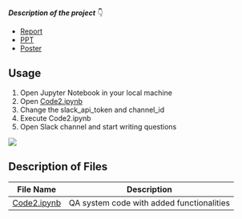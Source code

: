 ***Description of the project*** 👇
* [Report](https://github.com/AparGarg99/BI-Bot/blob/master/Added_Functionalities/Report.docx)
* [PPT](https://github.com/AparGarg99/BI-Bot/blob/master/Added_Functionalities/PPT.pptx)
* [Poster](https://github.com/AparGarg99/BI-Bot/blob/master/Added_Functionalities/Poster.pptx)


## Usage
1. Open Jupyter Notebook in your local machine
2. Open [Code2.ipynb](https://github.com/AparGarg99/BI-Bot/blob/master/Code.ipynb) 
3. Change the slack_api_token and channel_id
4. Execute Code2.ipynb
5. Open Slack channel and start writing questions

<img src="https://user-images.githubusercontent.com/54896849/89638105-e0839500-d8c8-11ea-8c79-ad5d8061312e.gif">

## Description of Files

File Name                                                                                            |  Description
-----------------                                                                                    |--------------------------------------------------------------------------
[Code2.ipynb](https://github.com/AparGarg99/BI-Bot/blob/master/Added_Functionalities/Code2.ipynb)    | QA system code with added functionalities
